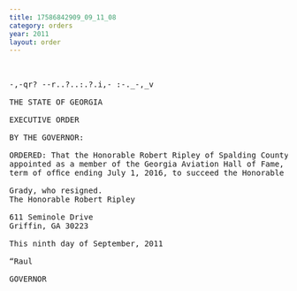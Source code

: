 ```yaml
---
title: 17586842909_09_11_08
category: orders
year: 2011
layout: order
---
```


<pre> 

-,-qr? --r..?..:.?.i,- :-._-,_v

THE STATE OF GEORGIA

EXECUTIVE ORDER

BY THE GOVERNOR:

ORDERED: That the Honorable Robert Ripley of Spalding County, Georgia, is
appointed as a member of the Georgia Aviation Hall of Fame, for a
term of ofﬁce ending July 1, 2016, to succeed the Honorable Arthur

Grady, who resigned.
The Honorable Robert Ripley

611 Seminole Drive
Griffin, GA 30223

This ninth day of September, 2011

“Raul

GOVERNOR

</pre>
